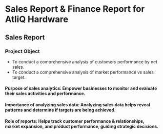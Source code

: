 # Sales Report & Finance Report for AtliQ Hardware
## Sales Report
### Project Object
- To conduct a comprehensive analysis of customers performance by net sales.
- To conduct a comprehensive analysis of market performance vs sales target.
#### Purpose of sales analytics: Empower businesses to monitor and evaluate their sales activities and performance.
#### Importance of analyzing sales data: Analyzing sales data helps reveal patterns and determine if targets are being achieved.
#### Role of reports: Helps track customer performance & relationships, market expansion, and product performance, guiding strategic decisions.
